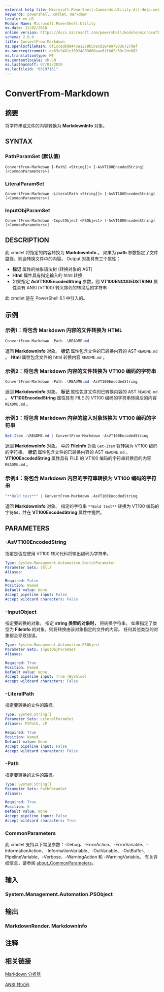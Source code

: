 ```yaml
---
external help file: Microsoft.PowerShell.Commands.Utility.dll-Help.xml
keywords: powershell、cmdlet、markdown
Locale: en-US
Module Name: Microsoft.PowerShell.Utility
ms.date: 11/02/2018
online version: https://docs.microsoft.com/powershell/module/microsoft.powershell.utility/convertfrom-markdown?view=powershell-7&WT.mc_id=ps-gethelp
schema: 2.0.0
title: ConvertFrom-Markdown
ms.openlocfilehash: 6f1ccedbd8443e1259b5695d1848979336727def
ms.sourcegitcommit: de63e9481cf8024883060aae61fb02c59c2de662
ms.translationtype: MT
ms.contentlocale: zh-CN
ms.lasthandoff: 07/03/2020
ms.locfileid: "93197161"
---
```

# ConvertFrom-Markdown

## 摘要
将字符串或文件的内容转换为 **MarkdownInfo** 对象。

## SYNTAX

### PathParamSet (默认值) 

```
ConvertFrom-Markdown [-Path] <String[]> [-AsVT100EncodedString] [<CommonParameters>]
```

### LiteralParamSet

```
ConvertFrom-Markdown -LiteralPath <String[]> [-AsVT100EncodedString] [<CommonParameters>]
```

### InputObjParamSet

```
ConvertFrom-Markdown -InputObject <PSObject> [-AsVT100EncodedString] [<CommonParameters>]
```

## DESCRIPTION

此 cmdlet 将指定的内容转换为 **MarkdownInfo** 。 如果为 **path** 参数指定了文件路径，则会转换文件中的内容。 Output 对象具有三个属性：

- **标记** 属性的抽象语法树 (转换对象的 AST) 
- **Html** 属性具有指定输入的 html 转换
- 如果指定 **AsVT100EncodedString** 参数，则 **VT100ENCODEDSTRING** 属性具有 ANSI (VT100) 转义序列的转换后的字符串

此 cmdlet 是在 PowerShell 6.1 中引入的。

## 示例

### 示例1：将包含 Markdown 内容的文件转换为 HTML

```powershell
ConvertFrom-Markdown -Path .\README.md
```

返回 **MarkdownInfo** 对象。 **标记** 属性包含文件的已转换内容的 AST `README.md` 。 **Html** 属性包含文件的 html 转换内容 `README.md` 。

### 示例2：将包含 Markdown 内容的文件转换为 VT100 编码的字符串

```powershell
ConvertFrom-Markdown -Path .\README.md -AsVT100EncodedString
```

返回 **MarkdownInfo** 对象。 **标记** 属性包含文件的已转换内容的 AST `README.md` 。 **VT100EncodedString** 属性具有 FILE 的 VT100 编码的字符串转换后的内容 `README.md` 。

### 示例3：将包含 Markdown 内容的输入对象转换为 VT100 编码的字符串

```powershell
Get-Item .\README.md | ConvertFrom-Markdown -AsVT100EncodedString
```

返回 **MarkdownInfo** 对象。 中的 **FileInfo** 对象 `Get-Item` 将转换为 VT100 编码的字符串。 **标记** 属性包含文件的已转换内容的 AST `README.md` 。 **VT100EncodedString** 属性具有 FILE 的 VT100 编码的字符串转换后的内容 `README.md` 。

### 示例4：将包含 Markdown 内容的字符串转换为 VT100 编码的字符串

```powershell
"**Bold text**" | ConvertFrom-Markdown -AsVT100EncodedString
```

返回 **MarkdownInfo** 对象。 指定的字符串 `**Bold text**` 转换为 VT100 编码的字符串，并在 **VT100EncodedString** 属性中提供。

## PARAMETERS

### -AsVT100EncodedString

指定是否应使用 VT100 转义代码将输出编码为字符串。

```yaml
Type: System.Management.Automation.SwitchParameter
Parameter Sets: (All)
Aliases:

Required: False
Position: Named
Default value: None
Accept pipeline input: False
Accept wildcard characters: False
```

### -InputObject

指定要转换的对象。 指定 **string 类型的对象时，** 将转换字符串。 如果指定了类型为 **FileInfo** 的对象，则将转换由该对象指定的文件的内容。 任何其他类型的对象都会导致错误。

```yaml
Type: System.Management.Automation.PSObject
Parameter Sets: InputObjParamSet
Aliases:

Required: True
Position: Named
Default value: None
Accept pipeline input: True (ByValue)
Accept wildcard characters: False
```

### -LiteralPath

指定要转换的文件的路径。

```yaml
Type: System.String[]
Parameter Sets: LiteralParamSet
Aliases: PSPath, LP

Required: True
Position: Named
Default value: None
Accept pipeline input: False
Accept wildcard characters: False
```

### -Path

指定要转换的文件的路径。

```yaml
Type: System.String[]
Parameter Sets: PathParamSet
Aliases:

Required: True
Position: 0
Default value: None
Accept pipeline input: False
Accept wildcard characters: True
```

### CommonParameters

此 cmdlet 支持以下常见参数：-Debug、-ErrorAction、-ErrorVariable、-InformationAction、-InformationVariable、-OutVariable、-OutBuffer、-PipelineVariable、-Verbose、-WarningAction 和 -WarningVariable。 有关详细信息，请参阅 [about_CommonParameters](https://go.microsoft.com/fwlink/?LinkID=113216)。

## 输入

### System.Management.Automation.PSObject

## 输出

### MarkdownRender. MarkdownInfo

## 注释

## 相关链接

[Markdown 分析器](https://github.com/lunet-io/markdig)

[ANSI 转义码](https://wikipedia.org/wiki/ANSI_escape_code)
